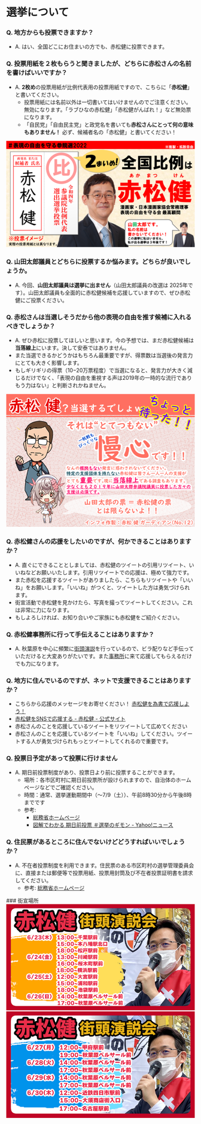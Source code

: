 # 選挙について

### Q. 地方からも投票できますか？
- A. はい、全国どこにお住まいの方でも、赤松健に投票できます。

### Q. 投票用紙を２枚もらうと聞きましたが、どちらに赤松さんの名前を書けばいいですか？
- A. **2枚め**の投票用紙が比例代表用の投票用紙ですので、こちらに「**赤松健**」と書いてください。
  - 投票用紙には名前以外は一切書いてはいけませんのでご注意ください。無効になります。「ラブひなの赤松健」「赤松健がんばれ！」など無効票になります。
  - 「自民党」「自由民主党」と政党名を書いても**赤松さんにとって何の意味もありません！** 必ず、候補者名の「赤松健」と書いてください！

<img alt="投票方法" src="/assets/images/howtovote.png" width="600px">


### Q. 山田太郎議員とどちらに投票するか悩みます。どちらが良いでしょうか。
- A. 今回、**山田太郎議員は選挙に出ません**（山田太郎議員の改選は 2025年です）。山田太郎議員も全面的に赤松健候補を応援していますので、ぜひ赤松健にご投票ください。

### Q. 赤松さんは当選しそうだから他の表現の自由を推す候補に入れるべきでしょうか？
- A. ぜひ赤松に投票してほしいと思います。今の予想では、まだ赤松健候補は**当落線上**にいます。決して安泰ではありません。
- また当選できるかどうかはもちろん最重要ですが、得票数は当選後の発言力にとても大きく影響します。
- もしギリギリの得票（10−20万票程度）で当選になると、発言力が大きく減じるだけでなく、「表現の自由を重視する声は2019年の一時的な流行でありもう力はない」と判断されかねません。

![100万票目指せ](/assets/infographics/piro_02.png)

### Q. 赤松健さんの応援をしたいのですが、何かできることはありますか？
- A. 直ぐにできることとしましては、赤松健のツイートの引用リツイート、いいねなどお願いいたします。引用リツイートでの応援は、極めて強力です。
- また赤松を応援するツイートがありましたら、こちらもリツイートや「いいね」をお願いします。「いいね」がつくと、ツイートした方は勇気づけられます。
- 街宣活動で赤松健を見かけたら、写真を撮ってツイートしてください。これは非常に力になります。
- もしよろしければ、お知り合いやご家族にも赤松健をご紹介ください。

### Q. 赤松健事務所に行って手伝えることはありますか？
- A. 秋葉原を中心に頻繁に[街頭演説](#speech)を行っているので、ビラ配りなど手伝っていただけると大変ありがたいです。また[事務所](/index.html#office)に来て応援してもらえるだけでも力になります。

### Q. 地方に住んでいるのですが、ネットで支援できることはありますか？

- こちらから応援のメッセージをお寄せください！ [赤松健を為書で応援しよう！](https://kenakamatsu.etamegaki.com/)
- [赤松健をSNSで応援する \- 赤松健 \- 公式サイト](https://kenakamatsu.jp/sns)
- 赤松さんのことを応援しているツイートをリツイートして広めてください
- 赤松さんのことを応援しているツイートを「いいね」してください。ツイートする人が勇気づけられもっとツイートしてくれるので重要です。

### Q. 投票日予定があって投票に行けません
- A. 期日前投票制度があり、投票日より前に投票することができます。
  - 場所：各市区町村に期日前投票所が設けられますので、自治体のホームページなどでご確認ください。
  - 時間：通常、選挙運動期間中（〜7/9（土））、午前8時30分から午後8時までです
  - 参考: 
    - [総務省ホームページ](https://www.soumu.go.jp/senkyo/senkyo_s/naruhodo/naruhodo05.html)
    - [図解でわかる 期日前投票 ＃選挙のギモン \- Yahoo\!ニュース](https://news.yahoo.co.jp/special/early-voting/)

### Q. 住民票があるところに住んでないけどどうすればいいでしょうか？
- A. 不在者投票制度を利用できます。住民票のある市区町村の選挙管理委員会に、直接または郵便等で投票用紙、投票用封筒及び不在者投票証明書を請求してください。
  - 参考: [総務省ホームページ](https://www.soumu.go.jp/senkyo/senkyo_s/naruhodo/naruhodo05.html)

<div id="speech"></div>
### 街宣場所

<img src="/assets/images/speech20220623-26.jpg" width="600px">

<img src="/assets/images/speech20220626-30.jpg" width="600px">

